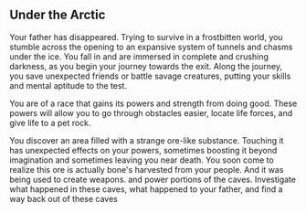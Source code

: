 ## Under the Arctic

Your father has disappeared. Trying to survive in a frostbitten world, you stumble across the opening to an expansive system of tunnels and chasms under the ice. You fall in and are immersed in complete and crushing darkness, as you begin your journey towards the exit. Along the journey, you save unexpected friends or battle savage creatures, putting your skills and mental aptitude to the test. 

You are of a race that gains its powers and strength from doing good. These powers will allow you to go through obstacles easier, locate life forces, and give life to a pet rock.

You discover an area filled with a strange ore-like substance. Touching it has unexpected effects on your powers, sometimes boosting it beyond imagination and sometimes leaving you near death. You soon come to realize this ore is actually bone's harvested from your people. And it was being used to create weapons. and power portions of the caves. Investigate what happened in these caves,  what happened  to your father, and find a way back out of these caves

